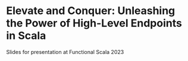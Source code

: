 # Elevate and Conquer: Unleashing the Power of High-Level Endpoints in Scala 

Slides for presentation at Functional Scala 2023
